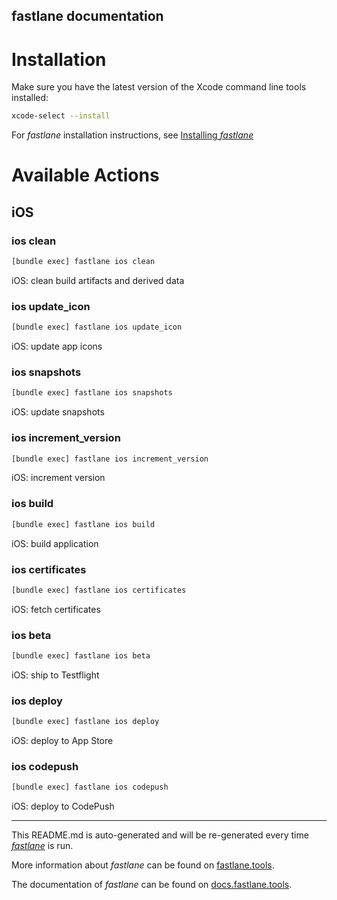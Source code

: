 fastlane documentation
----

# Installation

Make sure you have the latest version of the Xcode command line tools installed:

```sh
xcode-select --install
```

For _fastlane_ installation instructions, see [Installing _fastlane_](https://docs.fastlane.tools/#installing-fastlane)

# Available Actions

## iOS

### ios clean

```sh
[bundle exec] fastlane ios clean
```

iOS: clean build artifacts and derived data

### ios update_icon

```sh
[bundle exec] fastlane ios update_icon
```

iOS: update app icons

### ios snapshots

```sh
[bundle exec] fastlane ios snapshots
```

iOS: update snapshots

### ios increment_version

```sh
[bundle exec] fastlane ios increment_version
```

iOS: increment version

### ios build

```sh
[bundle exec] fastlane ios build
```

iOS: build application

### ios certificates

```sh
[bundle exec] fastlane ios certificates
```

iOS: fetch certificates

### ios beta

```sh
[bundle exec] fastlane ios beta
```

iOS: ship to Testflight

### ios deploy

```sh
[bundle exec] fastlane ios deploy
```

iOS: deploy to App Store

### ios codepush

```sh
[bundle exec] fastlane ios codepush
```

iOS: deploy to CodePush

----

This README.md is auto-generated and will be re-generated every time [_fastlane_](https://fastlane.tools) is run.

More information about _fastlane_ can be found on [fastlane.tools](https://fastlane.tools).

The documentation of _fastlane_ can be found on [docs.fastlane.tools](https://docs.fastlane.tools).
